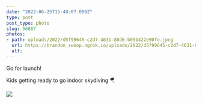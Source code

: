 ```yaml
---
date: "2022-06-25T15:48:07.000Z"
type: post 
post_type: photo
slug: 56887
photos: 
- path: uploads/2022/d5f99645-c2d7-4631-88d6-b05b422e90fe.jpeg
  url: https://brandon_swoop.ngrok.io/uploads/2022/d5f99645-c2d7-4631-88d6-b05b422e90fe.jpeg
  alt: 
---
```

Go for launch!

Kids getting ready to go indoor skydiving 🪂


![](/uploads/2022/d5f99645-c2d7-4631-88d6-b05b422e90fe.jpeg)

